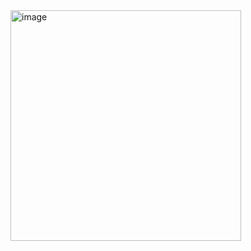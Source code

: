 <img width="369" alt="image" src="https://user-images.githubusercontent.com/114863642/198983130-380da863-c086-4869-a1d2-c53dadc7fda3.png">
